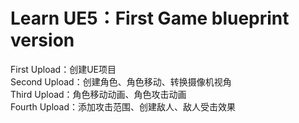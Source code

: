 Learn UE5：First Game blueprint version
==========================
First Upload：创建UE项目  
Second Upload：创建角色、角色移动、转换摄像机视角  
Third Upload：角色移动动画、角色攻击动画  
Fourth Upload：添加攻击范围、创建敌人、敌人受击效果  
